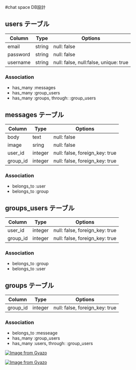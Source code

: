 
#chat space DB設計

## users テーブル
|Column|Type|Options|
|------|----|-------|
|email|string|null: false|
|password|string|null: false|
|username|string|null: false, null:false, unique: true|
### Association
- has_many :messages
- has_many :group_users
- has_many :groups, through: :group_users

## messages テーブル
|Column|Type|Options|
|------|----|-------|
|body|text|null: false|
|image|sring|null: false|
|user_id|integer|null: false, foreign_key: true|
|group_id|integer|null: false, foreign_key: true|
### Association
- belongs_to :user
- belongs_to :group

## groups_users テーブル
|Column|Type|Options|
|------|----|-------|
|user_id|integer|null: false, foreign_key: true|
|group_id|integer|null: false, foreign_key: true|
### Association
- belongs_to :group
- belongs_to :user

## groups テーブル
|Column|Type|Options|
|------|----|-------|
|group_id|integer|null: false, foreign_key: true|
### Association
- belongs_to :messeage
- has_many :group_users
- has_many :users, through: :group_users

[![Image from Gyazo](https://i.gyazo.com/2429c7c265b9f6623b49343ff605723d.gif)](https://gyazo.com/2429c7c265b9f6623b49343ff605723d)

[![Image from Gyazo](https://i.gyazo.com/fc5c1baa4d2e36ac7b27f4207269755e.gif)](https://gyazo.com/fc5c1baa4d2e36ac7b27f4207269755e)
